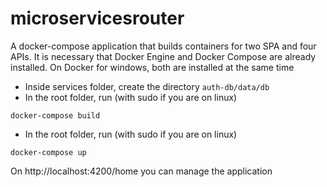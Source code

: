 # microservicesrouter
A docker-compose application that builds containers for two SPA and four APIs. It is necessary that Docker Engine and Docker Compose are already installed. On Docker for windows, both are installed at the same time

- Inside services folder, create the directory `auth-db/data/db`
- In the root folder, run (with sudo if you are on linux) 
```
docker-compose build
```

- In the root folder, run (with sudo if you are on linux) 
```
docker-compose up
```

On http://localhost:4200/home you can manage the application
